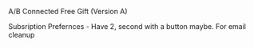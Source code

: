 A/B Connected Free Gift (Version A)

Subsription Prefernces - Have 2, second with a button maybe. For email cleanup